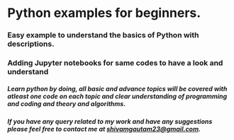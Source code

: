 # Python examples for beginners.
### Easy example to understand the basics of Python with descriptions.
### Adding Jupyter notebooks for same codes to have a look and understand


##### Learn python by doing, all basic and advance topics will be covered with atleast one code on each topic and clear understanding of programming and coding and theory and algorithms.

##### If you have any query related to my work and have any suggestions please feel free to contact me at shivamgautam23@gmail.com.
